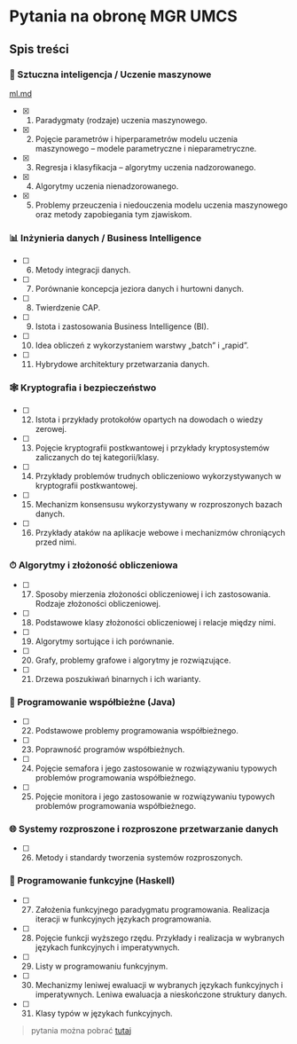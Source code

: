 # Pytania na obronę MGR UMCS

## Spis treści

### 🧠 Sztuczna inteligencja / Uczenie maszynowe

[ml.md](src/ml.md)

- [x] 1. Paradygmaty (rodzaje) uczenia maszynowego.
- [x] 2. Pojęcie parametrów i hiperparametrów modelu uczenia maszynowego – modele parametryczne i nieparametryczne.
- [x] 3. Regresja i klasyfikacja – algorytmy uczenia nadzorowanego.
- [x] 4. Algorytmy uczenia nienadzorowanego.
- [x] 5. Problemy przeuczenia i niedouczenia modelu uczenia maszynowego oraz metody zapobiegania tym zjawiskom.

### 📊 Inżynieria danych / Business Intelligence

- [ ] 6. Metody integracji danych.
- [ ] 7. Porównanie koncepcja jeziora danych i hurtowni danych.
- [ ] 8. Twierdzenie CAP.
- [ ] 9. Istota i zastosowania Business Intelligence (BI).
- [ ] 10. Idea obliczeń z wykorzystaniem warstwy „batch” i „rapid”.
- [ ] 11. Hybrydowe architektury przetwarzania danych.

### 🕸 Kryptografia i bezpieczeństwo

- [ ] 12. Istota i przykłady protokołów opartych na dowodach o wiedzy zerowej.
- [ ] 13. Pojęcie kryptografii postkwantowej i przykłady kryptosystemów zaliczanych do tej kategorii/klasy.
- [ ] 14. Przykłady problemów trudnych obliczeniowo wykorzystywanych w kryptografii postkwantowej.
- [ ] 15. Mechanizm konsensusu wykorzystywany w rozproszonych bazach danych.
- [ ] 16. Przykłady ataków na aplikacje webowe i mechanizmów chroniących przed nimi.

### ⏱ Algorytmy i złożoność obliczeniowa

- [ ] 17. Sposoby mierzenia złożoności obliczeniowej i ich zastosowania. Rodzaje złożoności obliczeniowej.
- [ ] 18. Podstawowe klasy złożoności obliczeniowej i relacje między nimi.
- [ ] 19. Algorytmy sortujące i ich porównanie.
- [ ] 20. Grafy, problemy grafowe i algorytmy je rozwiązujące.
- [ ] 21. Drzewa poszukiwań binarnych i ich warianty.

### 🧵 Programowanie współbieżne (Java)

- [ ] 22. Podstawowe problemy programowania współbieżnego.
- [ ] 23. Poprawność programów współbieżnych.
- [ ] 24. Pojęcie semafora i jego zastosowanie w rozwiązywaniu typowych problemów programowania współbieżnego.
- [ ] 25. Pojęcie monitora i jego zastosowanie w rozwiązywaniu typowych problemów programowania współbieżnego.

### 🌐 Systemy rozproszone i rozproszone przetwarzanie danych

- [ ] 26. Metody i standardy tworzenia systemów rozproszonych.

### 🧬 Programowanie funkcyjne (Haskell)

- [ ] 27. Założenia funkcyjnego paradygmatu programowania. Realizacja iteracji w funkcyjnych językach programowania.
- [ ] 28. Pojęcie funkcji wyższego rzędu. Przykłady i realizacja w wybranych językach funkcyjnych i imperatywnych.
- [ ] 29. Listy w programowaniu funkcyjnym.
- [ ] 30. Mechanizmy leniwej ewaluacji w wybranych językach funkcyjnych i imperatywnych. Leniwa ewaluacja a nieskończone struktury danych.
- [ ] 31. Klasy typów w językach funkcyjnych.


> pytania można pobrać [tutaj](https://phavi.umcs.pl/at/attachments/2025/0530/130410-zakres-i-forma-egzaminu-dyplomowego-na-kierunku-informatyka-drugiego-stopnia-dla-studentow-konczacych-studia-od-roku-akademickiego-2025-2026.pdf)
